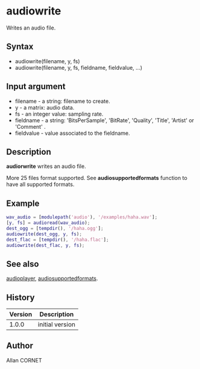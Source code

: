 

# audiowrite

Writes an audio file.

## Syntax

- audiowrite(filename, y, fs)
- audiowrite(filename, y, fs, fieldname, fieldvalue, ...)

## Input argument

 - filename - a string: filename to create.
 - y - a matrix: audio data.
 - fs - an integer value: sampling rate.
 - fieldname - a string: 'BitsPerSample', 'BitRate', 'Quality', 'Title', 'Artist' or 'Comment' .
 - fieldvalue - value associated to the fieldname.

## Description


  <p><b>audiorwrite</b> writes an audio file.</p>
  <p>More 25 files format supported. See <b>audiosupportedformats</b> function to have all supported formats.</p>


## Example

```matlab
wav_audio = [modulepath('audio'), '/examples/haha.wav'];
[y, fs] = audioread(wav_audio);
dest_ogg = [tempdir(), '/haha.ogg'];
audiowrite(dest_ogg, y, fs);
dest_flac = [tempdir(), '/haha.flac'];
audiowrite(dest_flac, y, fs);
```

## See also

[audioplayer](audioplayer.md), [audiosupportedformats](audiosupportedformats.md).
## History

|Version|Description|
|------|------|
|1.0.0|initial version|


## Author

Allan CORNET



